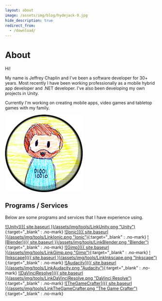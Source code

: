 ```yaml
---
layout: about
image: /assets/img/blog/hydejack-9.jpg
hide_description: true
redirect_from:
  - /download/
---
```


# About

Hi!

My name is Jeffrey Chaplin and I've been a software developer for 30+ years.
Most recently I have been working professionally as a mobile hybrid app developer and .NET developer.  I've also been developing my own projects in Unity.

Currently I'm working on creating mobile apps, video games and tabletop games with my family. 

![Jeffrey](/assets/img/authors/jeffrey-256.png)

## Programs / Services

Below are some programs and services that I have experience using.

[![Unity]({{ site.baseurl }}/assets/img/tools/LinkUnity.png "Unity")](https://unity.com/){:target="_blank" : .no-mark}
[![Ionic]({{ site.baseurl }}/assets/img/tools/LinkIonic.png "Ionic")](https://ionicframework.com/){:target="_blank" : .no-mark}
[![Blender]({{ site.baseurl }}/assets/img/tools/LinkBlender.png "Blender")](https://www.blender.org/){:target="_blank" : .no-mark}
[![Gimp]({{ site.baseurl }}/assets/img/tools/LinkGimp.png "Gimp")](https://www.gimp.org/){:target="_blank" : .no-mark}
[![Inkscape]({{ site.baseurl }}/assets/img/tools/LinkInkscape.png "Inkscape")](https://inkscape.org/){:target="_blank" : .no-mark}
[![Audacity]({{ site.baseurl }}/assets/img/tools/LinkAudacity.png "Audacity")](https://www.audacityteam.org/){:target="_blank" : .no-mark}
[![DaVinciResolve]({{ site.baseurl }}/assets/img/tools/LinkDaVinciResolve.png "DaVinci Resolve")](https://www.blackmagicdesign.com/products/davinciresolve/){:target="_blank" : .no-mark}
[![TheGameCrafter]({{ site.baseurl }}/assets/img/tools/LinkTheGameCrafter.png "The Game Crafter")](https://www.thegamecrafter.com/){:target="_blank" : .no-mark}
